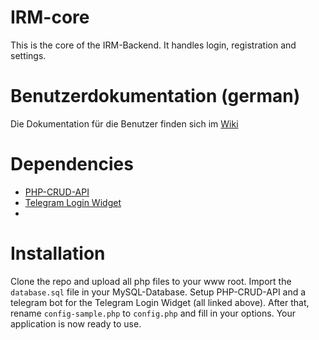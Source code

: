 # IRM-core
This is the core of the IRM-Backend. It handles login, registration and settings. 

# Benutzerdokumentation (german)
Die Dokumentation für die Benutzer finden sich im [Wiki](https://github.com/ItalianRockMafia/core/wiki)

# Dependencies
 - [PHP-CRUD-API](https://github.com/mevdschee/php-crud-api)
 - [Telegram Login Widget](https://core.telegram.org/widgets/login)
 - 

# Installation
Clone the repo and upload all php files to your www root. Import the `database.sql` file in your MySQL-Database. Setup PHP-CRUD-API and a telegram bot for the Telegram Login Widget (all linked above). After that, rename `config-sample.php` to `config.php` and fill in your options. Your application is now ready to use.


